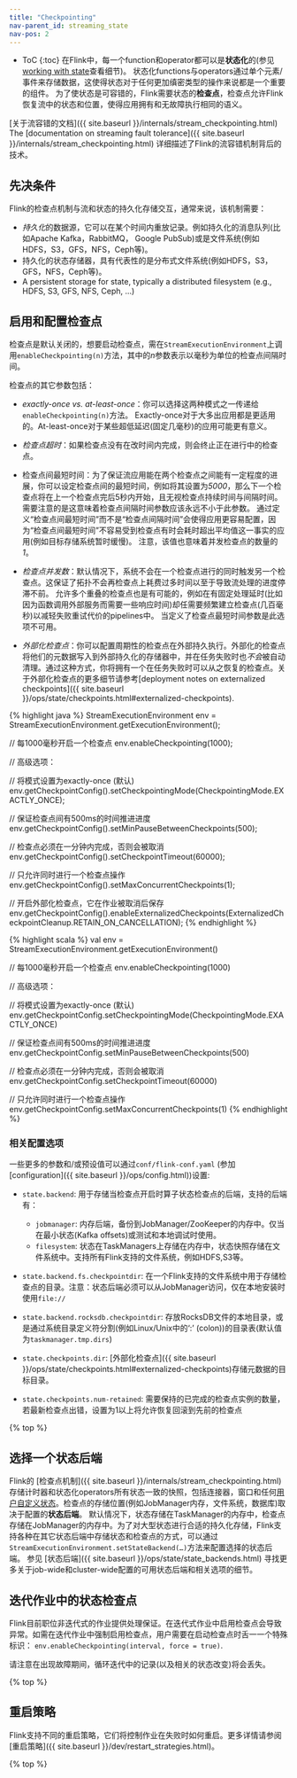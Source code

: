 ```yaml
---
title: "Checkpointing"
nav-parent_id: streaming_state
nav-pos: 2
---
```

<!--
Licensed to the Apache Software Foundation (ASF) under one
or more contributor license agreements.  See the NOTICE file
distributed with this work for additional information
regarding copyright ownership.  The ASF licenses this file
to you under the Apache License, Version 2.0 (the
"License"); you may not use this file except in compliance
with the License.  You may obtain a copy of the License at

  http://www.apache.org/licenses/LICENSE-2.0

Unless required by applicable law or agreed to in writing,
software distributed under the License is distributed on an
"AS IS" BASIS, WITHOUT WARRANTIES OR CONDITIONS OF ANY
KIND, either express or implied.  See the License for the
specific language governing permissions and limitations
under the License.
-->

* ToC
{:toc}
在Flink中，每一个function和operator都可以是**状态化**的(参见 [working with state](state.html)查看细节)。
状态化functions与operators通过单个元素/事件来存储数据，这使得状态对于任何更加缜密类型的操作来说都是一个重要的组件。
为了使状态是可容错的，Flink需要状态的**检查点**，检查点允许Flink恢复流中的状态和位置，使得应用拥有和无故障执行相同的语义。

 [关于流容错的文档]({{ site.baseurl }}/internals/stream_checkpointing.html)
The [documentation on streaming fault tolerance]({{ site.baseurl }}/internals/stream_checkpointing.html) 详细描述了Flink的流容错机制背后的技术。


## 先决条件

Flink的检查点机制与流和状态的持久化存储交互，通常来说，该机制需要：

  - *持久化*的数据源，它可以在某个时间内重放记录。例如持久化的消息队列(比如Apache Kafka，RabbitMQ， Google PubSub)或是文件系统(例如HDFS，S3，GFS，NFS，Ceph等)。
  - 持久化的状态存储器，具有代表性的是分布式文件系统(例如HDFS，S3，GFS，NFS，Ceph等)。
  - A persistent storage for state, typically a distributed filesystem (e.g., HDFS, S3, GFS, NFS, Ceph, ...)


## 启用和配置检查点

检查点是默认关闭的，想要启动检查点，需在`StreamExecutionEnvironment`上调用`enableCheckpointing(n)`方法，其中的*n*参数表示以毫秒为单位的检查点间隔时间。

检查点的其它参数包括：

  - *exactly-once vs. at-least-once*：你可以选择这两种模式之一传递给`enableCheckpointing(n)`方法。
    Exactly-once对于大多出应用都是更适用的。At-least-once对于某些超低延迟(固定几毫秒)的应用可能更有意义。

  - *检查点超时*：如果检查点没有在改时间内完成，则会终止正在进行中的检查点。

  - 检查点间最短时间：为了保证流应用能在两个检查点之间能有一定程度的进展，你可以设定检查点间的最短时间，例如将其设置为*5000*，那么下一个检查点将在上一个检查点完后5秒内开始，且无视检查点持续时间与间隔时间。需要注意的是这意味着检查点间隔时间参数应该永远不小于此参数。
    通过定义“检查点间最短时间”而不是“检查点间隔时间”会使得应用更容易配置，因为“检查点间最短时间”不容易受到检查点有时会耗时超出平均值这一事实的应用(例如目标存储系统暂时缓慢)。
	注意，该值也意味着并发检查点的数量的*1*。

  - *检查点并发数*：默认情况下，系统不会在一个检查点进行的同时触发另一个检查点。这保证了拓扑不会再检查点上耗费过多时间以至于导致流处理的进度停滞不前。
	允许多个重叠的检查点也是有可能的，例如在有固定处理延时(比如因为函数调用外部服务而需要一些响应时间)却任需要频繁建立检查点(几百毫秒)以减轻失败重试代价的pipelines中。
	当定义了检查点最短时间参数是此选项不可用。

  - *外部化检查点*：你可以配置周期性的检查点在外部持久执行。外部化的检查点将他们的元数据写入到外部持久化的存储器中，并在任务失败时也*不会*被自动清理。通过这种方式，你将拥有一个在任务失败时可以从之恢复的检查点。关于外部化检查点的更多细节请参考[deployment notes on externalized checkpoints]({{ site.baseurl }}/ops/state/checkpoints.html#externalized-checkpoints).

<div class="codetabs" markdown="1">
<div data-lang="java" markdown="1">
{% highlight java %}
StreamExecutionEnvironment env = StreamExecutionEnvironment.getExecutionEnvironment();

// 每1000毫秒开启一个检查点
env.enableCheckpointing(1000);

// 高级选项：

// 将模式设置为exactly-once (默认)
env.getCheckpointConfig().setCheckpointingMode(CheckpointingMode.EXACTLY_ONCE);

// 保证检查点间有500ms的时间推进进度
env.getCheckpointConfig().setMinPauseBetweenCheckpoints(500);

// 检查点必须在一分钟内完成，否则会被取消
env.getCheckpointConfig().setCheckpointTimeout(60000);

// 只允许同时进行一个检查点操作
env.getCheckpointConfig().setMaxConcurrentCheckpoints(1);

// 开启外部化检查点，它在作业被取消后保存
env.getCheckpointConfig().enableExternalizedCheckpoints(ExternalizedCheckpointCleanup.RETAIN_ON_CANCELLATION);
{% endhighlight %}
</div>
<div data-lang="scala" markdown="1">
{% highlight scala %}
val env = StreamExecutionEnvironment.getExecutionEnvironment()

// 每1000毫秒开启一个检查点
env.enableCheckpointing(1000)

// 高级选项：

// 将模式设置为exactly-once (默认)
env.getCheckpointConfig.setCheckpointingMode(CheckpointingMode.EXACTLY_ONCE)

// 保证检查点间有500ms的时间推进进度
env.getCheckpointConfig.setMinPauseBetweenCheckpoints(500)

// 检查点必须在一分钟内完成，否则会被取消
env.getCheckpointConfig.setCheckpointTimeout(60000)

// 只允许同时进行一个检查点操作
env.getCheckpointConfig.setMaxConcurrentCheckpoints(1)
{% endhighlight %}
</div>
</div>

### 相关配置选项

一些更多的参数和/或预设值可以通过`conf/flink-conf.yaml` (参加 [configuration]({{ site.baseurl }}/ops/config.html))设置:

- `state.backend`: 用于存储当检查点开启时算子状态检查点的后端，支持的后端有：
   -  `jobmanager`: 内存后端，备份到JobManager/ZooKeeper的内存中。仅当在最小状态(Kafka offsets)或测试和本地调试时使用。
   -  `filesystem`: 状态在TaskManagers上存储在内存中，状态快照存储在文件系统中。支持所有Flink支持的文件系统，例如HDFS,S3等。

- `state.backend.fs.checkpointdir`: 在一个Flink支持的文件系统中用于存储检查点的目录。注意：状态后端必须可以从JobManager访问，仅在本地安装时使用`file://`

- `state.backend.rocksdb.checkpointdir`:  存放RocksDB文件的本地目录，或是通过系统目录定义符分割(例如Linux/Unix中的‘:’ (colon))的目录表(默认值为`taskmanager.tmp.dirs`)

- `state.checkpoints.dir`:  [外部化检查点]({{ site.baseurl }}/ops/state/checkpoints.html#externalized-checkpoints)存储元数据的目标目录。

- `state.checkpoints.num-retained`: 需要保持的已完成的检查点实例的数量，若最新检查点出错，设置为1以上将允许恢复回滚到先前的检查点

{% top %}


## 选择一个状态后端

Flink的 [检查点机制]({{ site.baseurl }}/internals/stream_checkpointing.html)存储计时器和状态化operators所有状态一致的快照，包括连接器，窗口和任何[用户自定义状态](state.html)。检查点的存储位置(例如JobManager内存，文件系统，数据库)取决于配置的**状态后端**。
默认情况下，状态存储在TaskManager的内存中，检查点存储在JobManager的内存中。为了对大型状态进行合适的持久化存储，Flink支持各种在其它状态后端中存储状态和检查点的方式，可以通过`StreamExecutionEnvironment.setStateBackend(…)`方法来配置选择的状态后端。
参见 [状态后端]({{ site.baseurl }}/ops/state/state_backends.html) 寻找更多关于job-wide和cluster-wide配置的可用状态后端和相关选项的细节。


## 迭代作业中的状态检查点
Flink目前职位非迭代式的作业提供处理保证。在迭代式作业中启用检查点会导致异常。如需在迭代作业中强制启用检查点，用户需要在启动检查点时舌一一个特殊标识：
`env.enableCheckpointing(interval, force = true)`.

请注意在出现故障期间，循环迭代中的记录(以及相关的状态改变)将会丢失。

{% top %}


## 重启策略

Flink支持不同的重启策略，它们将控制作业在失败时如何重启。更多详情请参阅 [重启策略]({{ site.baseurl }}/dev/restart_strategies.html)。

{% top %}

